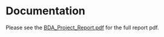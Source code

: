 # Documentation

Please see the [BDA_Project_Report.pdf](./BDA_Project_Report.pdf) for the full report pdf.
